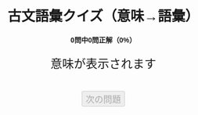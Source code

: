 <!DOCTYPE html>
<html lang="ja">
<head>
  <meta charset="UTF-8">
  <title>古文語彙クイズ（意味→語彙）</title>
  <meta name="viewport" content="width=device-width, initial-scale=1.0">
  <style>
    body {
      font-family: sans-serif;
      text-align: center;
      padding: 20px;
    }
    #question {
      font-size: 24px;
      margin: 20px 0;
    }
    .option {
      display: block;
      margin: 10px auto;
      padding: 10px;
      width: 90%;
      max-width: 300px;
      font-size: 18px;
    }
    #result, #score {
      margin-top: 20px;
      font-weight: bold;
    }
    button {
      font-size: 18px;
      margin-top: 20px;
    }
  </style>
</head>
<body>

  <h1>古文語彙クイズ（意味→語彙）</h1>
  <div id="score">0問中0問正解（0%）</div>
  <div id="question">意味が表示されます</div>
  <div id="options"></div>
  <div id="result"></div>
  <button id="nextBtn" onclick="nextQuestion()" disabled>次の問題</button>

  <script>
    const words = [
  { vocab: 'あいなし', meaning: '筋違いだ・つまらない' },
  { vocab: 'あかぬわかれ', meaning: '名残惜しい別れ' },
  { vocab: 'あからさまなり', meaning: 'ちょっとの間だ' },
  { vocab: 'あからめ', meaning: 'よそ見・浮気' },
  { vocab: 'あきらむ', meaning: '明らかにする' },
  { vocab: 'あきる', meaning: '驚いて途方に暮れる' },
  { vocab: 'あはれがる', meaning: '感心する' },
  { vocab: 'あはれなり', meaning: '心底しみじみと感じられる' },
  { vocab: 'あはれむ（あはれぶ）', meaning: '感心する' },
  { vocab: 'あふ', meaning: '結婚する' },
  { vocab: '～あへず', meaning: '最後まで～しきれない' },
  { vocab: 'あへて～打消', meaning: '少しも〜ない' },
  { vocab: 'あへなし', meaning: 'あっけない' },
  { vocab: '～あなむ', meaning: '～はよいだろう' },
  { vocab: 'あまた', meaning: 'たくさん' },
  { vocab: 'あやし', meaning: '不思議だ・身分が低い・粗末だ' },
  { vocab: 'あやしがる', meaning: '不思議に思う' },
  { vocab: 'あやしむ', meaning: '不思議に思う' },
  { vocab: 'あやなし', meaning: '道理に合わない' },
  { vocab: 'あやにくなり', meaning: 'ひどい・はなはだしい' },
  { vocab: 'あく（飽く）', meaning: '満足する' },
  { vocab: 'あくがる', meaning: 'さまよい出る・（魂が）宙にさまよう' },
  { vocab: 'あさまし', meaning: '驚きあきれるほどだ・情けない' },
  { vocab: 'あさましがる', meaning: '驚きあきれる' },
  { vocab: 'あたらし', meaning: 'もったいない' },
  { vocab: 'あぢきなし', meaning: 'どうにもならない・つまらない' },
  { vocab: 'あつし', meaning: '病状が重い' },
  { vocab: 'あてなり', meaning: '身分が高い・上品だ' },
  { vocab: 'あさましくなる', meaning: '死ぬ' },
  { vocab: 'あてやかなり', meaning: '上品だ・優美だ' },
  { vocab: 'あさむ', meaning: '驚きあきれる' },
  { vocab: 'あし', meaning: '悪い' },
  { vocab: 'あした', meaning: '朝・翌朝' },
  { vocab: 'あと', meaning: '足跡' },
  { vocab: 'あない', meaning: '内情' },
  { vocab: 'あないす', meaning: 'こちらの事情を伝える' },
  { vocab: 'あそばす', meaning: '演奏をなさる・〜（を）なさる' },
  { vocab: 'あなかしこ～禁止', meaning: '決して～（し）てはいけない' },
  { vocab: 'あそび', meaning: '管絃の遊び' },
  { vocab: 'あながちなり', meaning: '無理やりだ・むやみだ' },
  { vocab: 'あそぶ', meaning: '管絃を楽しむ' },
  { vocab: 'あだあだし', meaning: '不誠実だ・浮気だ' },
  { vocab: 'あだなり', meaning: 'はかない・不誠実だ' },
  { vocab: 'あたら', meaning: 'もったいない' },
  { vocab: 'あらぬ', meaning: 'ほかの・意外な' },
  { vocab: 'あらはなり', meaning: '丸見えだ・明らかだ' },
  { vocab: 'あらまし', meaning: '計画・予定' },
  { vocab: 'あらまほし', meaning: '理想的だ' },
  { vocab: 'あらまほし', meaning: 'ありたい・あってほしい' },
  { vocab: 'ありがたし', meaning: 'めったにない' },
  { vocab: 'ありき', meaning: '外出' },
  { vocab: 'ありく', meaning: '動き回る・（～して）まわる' },
  { vocab: 'ありし', meaning: 'かつての' },
  { vocab: 'あなかま', meaning: 'しっ、静かに' },
  { vocab: 'あはす', meaning: '結婚させる' },
  { vocab: 'あはれ', meaning: '情趣・感動' },
  { vocab: 'あはれ', meaning: 'ああ' },
  { vocab: 'あるじす', meaning: '客にごちそうする' },
  { vocab: 'あるじまうけす', meaning: '客にごちそうする' },
  { vocab: 'ありつる', meaning: 'さっきの' },
  { vocab: 'あれかひとか', meaning: '呆然自失している' },
  { vocab: 'あれにもあらず', meaning: '呆然自失している' },
  { vocab: 'いうなり（優なり）', meaning: '優美だ' },
  { vocab: 'いかが', meaning: 'どのように～か・どうして～か' },
  { vocab: 'いかがせむ', meaning: 'どうしようか・どうしようもない' },
  { vocab: 'いかがはせむ', meaning: 'どうしようか・どうしようもない' },
  { vocab: 'いかで', meaning: 'どうして・どうにかして' },
  { vocab: 'いかでか', meaning: 'どうして・どうにかして' },
  { vocab: 'いかでかは', meaning: 'どうして・どうにかして' },
  { vocab: 'いかに', meaning: 'どのように〜か・どんなに～だろう' },
  { vocab: 'いかにして', meaning: 'どのようにして・なんとかして' },
  { vocab: 'いかにぞや', meaning: 'あまり感心しない' },
  { vocab: 'いかにもなる', meaning: '死ぬ' },
  { vocab: 'いさ～知らず', meaning: 'さあ～わからない' },
  { vocab: 'いざたまへ', meaning: 'さあ、（一緒に）いらっしゃい' },
  { vocab: 'いそぎ', meaning: '準備・用意' },
  { vocab: 'いそぐ', meaning: '準備する' },
  { vocab: 'いたし', meaning: 'とても・すばらしい' },
  { vocab: 'いたづく', meaning: '病気になる・骨を折る・世話をする' },
  { vocab: 'いたづらなり', meaning: 'むだだ・手持ちぶさたで暇だ' },
  { vocab: 'いたづらになる', meaning: '死ぬ' },
  { vocab: 'いたはる', meaning: '気になる・骨を折る・世話をする' },
  { vocab: 'いつく', meaning: '大切に世話をする' },
  { vocab: 'いつしか', meaning: '早く・早くも' },
  { vocab: 'いつとなし', meaning: 'いつともわからない' },
  { vocab: 'いと', meaning: 'とても' },
  { vocab: 'いとけなし', meaning: '幼い' },
  { vocab: 'いろをうしなふ', meaning: '顔色を変える' },
  { vocab: 'うきたる', meaning: '根拠がない' },
  { vocab: 'うけたまはる', meaning: 'お受けする・お聞きする' },
  { vocab: 'うし（憂し）', meaning: 'つらい・いやだ' },
  { vocab: 'うしろめたし', meaning: '心配だ' },
  { vocab: 'うしろめたなし', meaning: '心配だ' },
  { vocab: 'うしろやすし', meaning: '安心だ' },
  { vocab: 'うす（失す）', meaning: '消える・亡くなる' },
  { vocab: 'うそぶく', meaning: '詩歌を口ずさむ' },
  { vocab: 'うたて', meaning: 'いやなことに' },
  { vocab: 'うたてあり', meaning: 'いやだ・不快だ' },
  { vocab: 'うたてし', meaning: 'いやだ・不快だ' },
  { vocab: 'うち（内裏）', meaning: '宮中・天皇' },
  { vocab: 'いとしもなし', meaning: 'たいしたことはない' },
  { vocab: 'いとど', meaning: 'いっそう' },
  { vocab: 'いとどし', meaning: 'いっそうはなはだしい' },
  { vocab: 'いとほし', meaning: 'かわいそうだ・かわいい' },
  { vocab: 'いとほしがる', meaning: 'かわいそうに思う' },
  { vocab: 'いとままうす（いとま申す）', meaning: '休暇の願いを申し出る' },
  { vocab: 'いなぶ', meaning: '断わる' },
  { vocab: 'いなむ', meaning: '断わる' },
  { vocab: 'いぬ（往ぬ・去ぬ）', meaning: '行く・（時が）過ぎ去る' },
  { vocab: 'いはけなし', meaning: '幼い' },
  { vocab: 'いひおこす', meaning: '言ってよこす' },
  { vocab: 'いぶかし', meaning: '知りたい・不審だ' },
  { vocab: 'いふかひなくなる', meaning: '死ぬ' },
  { vocab: 'いふかひなし', meaning: 'どうしようもない・取るに足りない' },
  { vocab: 'うち〜', meaning: 'ちょっと・すっかり' },
  { vocab: 'うちいだす', meaning: '口に出して言う' },
  { vocab: 'うちいづ', meaning: '口に出して言う' },
  { vocab: 'うちつけなり', meaning: '突然だ・軽率だ' },
  { vocab: 'うつくし', meaning: 'かわいらしい・立派だ' },
  { vocab: 'うつくしがる', meaning: 'いとしく思う・かわいがる' },
  { vocab: 'うつくしむ', meaning: 'いとしく思う・かわいがる' },
  { vocab: 'うつしごころ', meaning: 'しっかりした気持ち' },
  { vocab: 'うつつ（現）', meaning: '現実・正気' },
  { vocab: 'うつろふ', meaning: '色が変わる・（心が）移る' },
  { vocab: 'うとし', meaning: '疎遠だ' },
  { vocab: 'うひうひし', meaning: 'もの慣れていない・気恥ずかしい' },
  { vocab: 'うへ', meaning: '天皇・奥様・御座所' },
  { vocab: 'うるはし', meaning: '端正だ・親しい' },
  { vocab: 'いぶせし', meaning: '気が晴れない' },
  { vocab: 'いふばかりなし', meaning: '言葉では言い尽くせない' },
  { vocab: 'いふべきにもあらず', meaning: '（いまさら）言うまでもない' },
  { vocab: 'いまいまし', meaning: '不吉だ' },
  { vocab: 'います', meaning: 'いらっしゃる' },
  { vocab: 'いまはかぎり', meaning: '（人生の）最期・最後' },
  { vocab: 'いまめかし', meaning: '現代風だ・華やかだ' },
  { vocab: 'いみじ', meaning: 'とてもすばらしい・とても悲しい' },
  { vocab: 'いやし', meaning: '身分が低い' },
  { vocab: 'いらふ', meaning: '答える' },
  { vocab: 'いらへ', meaning: '返事' },
  { vocab: 'いろ', meaning: '情趣・恋愛' },
  { vocab: 'いろごのみ', meaning: '恋愛や物の情趣を好む者' },
  { vocab: 'いろにいづ', meaning: '心の中の思いが顔や態度に表れる' },
  { vocab: 'うれふ', meaning: '訴える' },
  { vocab: 'うれへ（憂へ・愁へ）', meaning: '訴え・嘆願' },
  { vocab: 'え〜', meaning: '〜できない（打消）' },
  { vocab: 'えさらず', meaning: 'やむをえない' },
  { vocab: 'えならず', meaning: '何とも言えないほどすばらしい' },
  { vocab: 'えもいはず', meaning: '何とも言いようがない' },
  { vocab: 'えんなり', meaning: '優美だ・上品だ' },
  { vocab: 'おいらかなり', meaning: 'おっとりしている・あっさりしている' },
  { vocab: 'おきつ（掟つ）', meaning: 'あらかじめ決める・指図する' },
  { vocab: 'おくる', meaning: '先立たれる' },
  { vocab: 'おこす', meaning: 'よこす' },
  { vocab: 'おこたり', meaning: '落ち度・お詫び' },
  { vocab: 'おこたる', meaning: '病気がよくなる' },
  { vocab: 'おこなひ', meaning: '仏道の修行・勤行' },
  { vocab: 'おこなふ', meaning: '仏道の修行をする・勤行する' },
  { vocab: 'おとづる', meaning: '音を立てる・訪問する' },
  { vocab: 'おとな', meaning: '年長の者・主だった人' },
  { vocab: 'おとなし', meaning: '大人らしい・年配だ' },
  { vocab: 'おとなふ', meaning: '音を立てる・手紙を出す・訪れる' },
  { vocab: 'おとにきく', meaning: 'うわさに聞く・評判が高い' },
  { vocab: 'おどろおどろし', meaning: 'おおげさだ・気味が悪い' },
  { vocab: 'おどろかす', meaning: '目を覚まさせる・気づかせる' },
  { vocab: 'おどろく', meaning: '気づく・目を覚ます' },
  { vocab: 'おのがじし', meaning: 'それぞれ' },
  { vocab: 'おのづから', meaning: '自然に・偶然に・万一' },
  { vocab: 'おはします', meaning: 'いらっしゃる・～ていらっしゃる' },
  { vocab: 'かかり', meaning: 'このようだ' },
  { vocab: 'かきくらす', meaning: '悲しみが心を暗くする' },
  { vocab: 'かきくる', meaning: '悲しみで心が暗くなる' },
  { vocab: 'かぎり', meaning: '（人生の）最期・すべて・だけ' },
  { vocab: 'かぎりあるみち', meaning: '死出の旅路' },
  { vocab: 'かく', meaning: 'このように' },
  { vocab: 'かくて', meaning: 'このようにして' },
  { vocab: 'かくる', meaning: '亡くなる' },
  { vocab: 'かげ', meaning: '光・姿' },
  { vocab: 'かけて（も）～打消', meaning: '少しも～ない' },
  { vocab: 'かこつ', meaning: '不平を言う' },
  { vocab: 'かごと', meaning: '不平・口実' },
  { vocab: 'かざりおろす', meaning: '髪を剃って出家する' },
  { vocab: 'かしかまし', meaning: 'やかましい・うるさい' },
  { vocab: 'おはす', meaning: 'いらっしゃる・～ていらっしゃる' },
  { vocab: 'おぼえず', meaning: '思いもよらず' },
  { vocab: 'おほかた～打消', meaning: 'まったく〜ない' },
  { vocab: 'おほけなし', meaning: '身の程知らずだ' },
  { vocab: 'おぼしめす', meaning: 'お思いになる' },
  { vocab: 'おほす', meaning: 'おっしゃる' },
  { vocab: 'おぼす', meaning: 'お思いになる' },
  { vocab: 'おほせごと（仰せ言）', meaning: '（天皇や身分の高い人の）お言葉' },
  { vocab: 'おぼつかなし', meaning: 'ぼんやりしている・気がかりだ' },
  { vocab: 'おほとなぶらまゐる', meaning: '明かりをおつけする' },
  { vocab: 'おほとのごもる', meaning: 'おやすみになる' },
  { vocab: 'おぼめく', meaning: 'まごつく・知らないふりをする' },
  { vocab: 'おほやけ', meaning: '朝廷・天皇' },
  { vocab: 'かしこし', meaning: 'おそれ多い・すばらしい' },
  { vocab: 'かしこまり', meaning: 'お礼・お詫び・謹慎' },
  { vocab: 'かしこまる', meaning: 'つつしんで正座する・お礼を言う' },
  { vocab: 'かしづく', meaning: '大切に養育する・大切に世話をする' },
  { vocab: 'かしらおろす', meaning: '髪を剃って出家する' },
  { vocab: 'かずならず', meaning: '取るに足りない' },
  { vocab: 'かたくななり', meaning: '情趣を解さない・見苦しい' },
  { vocab: 'かたじけなし', meaning: 'おそれ多い・ありがたい' },
  { vocab: 'かたち', meaning: '容貌' },
  { vocab: 'かたちをかふ', meaning: '出家する' },
  { vocab: 'かたちをやつす', meaning: '出家する' },
  { vocab: 'かたはらいたし', meaning: '見苦しい・気の毒だ・恥ずかしい' },
  { vocab: 'かたみ（形見）', meaning: '思い出の品' },
  { vocab: 'かたみに', meaning: 'たがいに' },
  { vocab: 'おほやけごと', meaning: '公務・朝廷の儀式' },
  { vocab: 'おぼゆ', meaning: '思われる・似る・思い出される' },
  { vocab: 'おぼろけならず', meaning: '並々ではない' },
  { vocab: 'おぼろけなり', meaning: '並一通りだ・並々ではない' },
  { vocab: 'おもしろし', meaning: '（景色などが）すばらしい・興趣がある' },
  { vocab: 'おもはずなり', meaning: '思いがけない' },
  { vocab: 'おもひおきつ', meaning: 'あらかじめ心に決める' },
  { vocab: 'おもひやる', meaning: '想像する' },
  { vocab: 'おもほしめす', meaning: 'お思いになる' },
  { vocab: 'おもほす', meaning: 'お思いになる' },
  { vocab: 'およすぐ', meaning: '成長する・大人びる' },
  { vocab: 'おろかならず', meaning: '並一通りでない' },
  { vocab: 'おろかなり', meaning: 'おろそかだ' },
  { vocab: 'かたらふ', meaning: '交際する' },
  { vocab: 'かちびと（徒人）', meaning: '歩いて行く人' },
  { vocab: 'かちより（徒歩より）', meaning: '歩いて' },
  { vocab: 'かつ', meaning: '一方では・すぐに' },
  { vocab: 'かつがつ', meaning: 'どうにかこうにか' },
  { vocab: 'かづく（被く）', meaning: '（ほうびを）いただく・（ほうびを）与える' },
  { vocab: 'かづく（潜く）', meaning: '水に潜る' },
  { vocab: 'かづけもの', meaning: 'ほうびの品物' },
  { vocab: 'かなし', meaning: 'いとしい・かわいい' },
  { vocab: 'かなしうす', meaning: 'かわいがる' },
  { vocab: 'かなしぶ', meaning: 'かわいがる' },
  { vocab: 'かなしむ', meaning: 'かわいがる' },
  { vocab: 'かねて', meaning: '前もって・～前から' },
  { vocab: 'かばかり', meaning: 'この程度・これだけ' },
  { vocab: 'かはゆし', meaning: '気の毒だ・恥ずかしい' },
  { vocab: 'かへさ', meaning: '帰り' },
  { vocab: 'かへすがへす', meaning: '何度も・本当に' },
  { vocab: 'かまふ', meaning: '準備する・計画する' },
  { vocab: 'かまへて', meaning: '注意して・ぜひとも・決して' },
  { vocab: '〜がり', meaning: '～のもとへ' },
  { vocab: 'かりそめなり', meaning: '一時的だ・ちょっとだ' },
  { vocab: 'かる（離る）', meaning: '訪れが途絶える' },
  { vocab: 'きこえ', meaning: 'うわさ・評判' },
  { vocab: 'きこえさす', meaning: '申し上げる・（お）～申し上げる' },
  { vocab: 'きこしめす', meaning: 'お聞きになる・召し上がる' },
  { vocab: 'きこゆ', meaning: '聞こえる・世間に知られる・理解できる' },
  { vocab: 'きこゆ（別義）', meaning: '申し上げる・（お）～申し上げる' },
  { vocab: 'けぢかし', meaning: '身近だ・親しみやすい' },
  { vocab: 'けぢめ', meaning: '区別・違い' },
  { vocab: 'けどほし', meaning: '疎遠だ・近寄りがたい' },
  { vocab: 'げに', meaning: 'なるほど' },
  { vocab: 'けはひ', meaning: '様子・気配' },
  { vocab: 'こうず（困ず）', meaning: '疲れる' },
  { vocab: 'ごかう（御幸）', meaning: '上皇・法皇・女のお出かけ' },
  { vocab: 'ここち（心地）', meaning: '気持ち・病気' },
  { vocab: 'ここら', meaning: 'たくさん' },
  { vocab: 'こころ', meaning: '情趣を解する心' },
  { vocab: 'こころあり', meaning: '思慮分別がある・情趣を解する' },
  { vocab: 'こころう', meaning: '理解する・気を付ける' },
  { vocab: 'こころうし（心憂し）', meaning: 'つらい' },
  { vocab: 'きこゆる', meaning: '有名な' },
  { vocab: 'きは（際）', meaning: '身分・程度' },
  { vocab: 'ぎやうがう（行幸）', meaning: '天皇のお出かけ' },
  { vocab: 'ぎやうけい（行啓）', meaning: '皇后・皇太子などのお出かけ' },
  { vocab: 'きゅ', meaning: '死ぬ' },
  { vocab: 'きょうあり（興あり）', meaning: 'おもしろい' },
  { vocab: 'きようず（興ず）', meaning: 'おもしろがる' },
  { vocab: 'きよげなり', meaning: 'きれいだ' },
  { vocab: 'きよらなり', meaning: '美しい' },
  { vocab: 'ぐす（具す）', meaning: '（引き）連れる・つき従う・添える' },
  { vocab: 'くちづから', meaning: '自分の口で' },
  { vocab: 'くちをし（口惜し）', meaning: '残念だ' },
  { vocab: 'くまなし（隈無し）', meaning: '暗い所がない・行き届かないところがない' },
  { vocab: 'こころおとりす', meaning: '期待はずれに思う' },
  { vocab: 'こころぐるし', meaning: 'つらい・気の毒だ' },
  { vocab: 'こころざし', meaning: '愛情・贈り物' },
  { vocab: 'こころづきなし', meaning: '気に入らない' },
  { vocab: 'こころづくし', meaning: 'もの思いに心を使い果たすこと' },
  { vocab: 'こころとして', meaning: '自分の心から' },
  { vocab: 'こころならず', meaning: '自分の心からではなく' },
  { vocab: 'こころにいる', meaning: '気に入る・熱心である' },
  { vocab: 'こころにかなふ', meaning: '思いどおりになる・気に入る' },
  { vocab: 'こころにくし', meaning: '奥ゆかしい' },
  { vocab: 'こころのやみ', meaning: '心の迷い' },
  { vocab: 'こころばせ', meaning: '心遣い・性格・趣' },
  { vocab: 'こころもとながる', meaning: 'じれったがる' },
  { vocab: 'くものうへ', meaning: '殿上・宮中' },
  { vocab: 'くものうへびと', meaning: '殿上人（身分の高い人）' },
  { vocab: 'くもゐ（雲居）', meaning: '宮中・天上・遠く離れた所' },
  { vocab: 'くやし', meaning: '悔やまれる' },
  { vocab: 'けいす（啓す）', meaning: '（皇后・皇太子に）申し上げる' },
  { vocab: 'けうとし', meaning: '不気味だ・うとましい' },
  { vocab: 'けし', meaning: '（「けしかる」の形で）異様な' },
  { vocab: 'けしうはあらず', meaning: '悪くはない' },
  { vocab: 'けしからず', meaning: '異様だ' },
  { vocab: 'けしき（気色）', meaning: '様子・機嫌・思い' },
  { vocab: 'けしきだつ', meaning: 'きざしが見える' },
  { vocab: 'けしきばかり', meaning: 'ほんの形だけ' },
  { vocab: 'けしきばむ', meaning: 'きざしが見える' },
  { vocab: 'こころもとなし', meaning: '待ち遠しい・不安だ・はっきりしない' },
  { vocab: 'こころやすし', meaning: '安心だ・気楽だ' },
  { vocab: 'こころやる', meaning: '心を慰める・得意がる' },
  { vocab: 'こころゆく', meaning: '満足する' },
  { vocab: 'こそあらめ', meaning: '～はよいだろうが・～のがよいだろう' },
  { vocab: 'こちごちし', meaning: '無骨だ・無礼だ' },
  { vocab: 'こちたし', meaning: '仰々しい' },
  { vocab: 'こちなし', meaning: '無骨だ・無礼だ' },
  { vocab: 'ことごとし', meaning: 'おおげさだ' },
  { vocab: 'ことなり', meaning: '別である・違っている' },
  { vocab: 'ことに', meaning: 'とりわけ' },
  { vocab: 'ことやうなり', meaning: '変わっている' },
  { vocab: 'ことわり（理）', meaning: '道理' },
  { vocab: 'ことわりなり', meaning: '当然だ' },
  { vocab: 'ことわる', meaning: '道理を明らかにする' },
  { vocab: 'このかみ', meaning: '兄・姉・年上' },
  { vocab: 'こまやかなり', meaning: '心を込めている・色が濃い' },
  { vocab: 'こよなし', meaning: '格段である・格段に劣っている' },
  { vocab: 'ごらんず', meaning: 'ご覧になる' },
  { vocab: 'さ', meaning: 'そのまま・全部' },
  { vocab: 'さうざうし', meaning: '物足りない' },
  { vocab: 'さうなし（左右無し）', meaning: 'ためらわない・無造作だ' },
  { vocab: 'さうなし（双無し）', meaning: '並ぶものがない' },
  { vocab: 'さうらふ', meaning: 'お仕えする・〜（ござい）ます' },
  { vocab: 'ざえ（才）', meaning: '学問・学識' },
  { vocab: 'さが', meaning: '性質・習慣・宿命' },
  { vocab: 'さかし', meaning: 'かしこい・こざかしい' },
  { vocab: 'さり（然り）', meaning: 'そのようだ' },
  { vocab: 'さりとて', meaning: 'そうかといって' },
  { vocab: 'さりとも', meaning: 'いくらなんでも' },
  { vocab: 'さりぬべき', meaning: 'そうするのがよい' },
  { vocab: 'さる（避る）', meaning: '避ける・断る' },
  { vocab: 'さる（去る）', meaning: '（時が）来る・離縁する' },
  { vocab: 'さること', meaning: 'そのようなこと・もっともなこと' },
  { vocab: 'さるべき', meaning: '（そうするのが）適当な・そうなるはずの' },
  { vocab: 'さるべきにや（ありけむ）', meaning: 'そうなる運命だったのだろうか' },
  { vocab: 'さればこそ', meaning: '思ったとおりだ' },
  { vocab: 'さればよ', meaning: '思ったとおりだ' },
  { vocab: 'しか', meaning: 'そのように' },
  { vocab: 'しかしながら', meaning: 'そうしたら' },
  { vocab: 'さかしら', meaning: 'おせっかい' },
  { vocab: 'さがなし', meaning: '性質がよくない・いたずらだ' },
  { vocab: 'さす（鎖す）', meaning: '閉める・途中で～するのをやめる' },
  { vocab: 'さすがなり', meaning: 'そうはいってもやはり・そうもいかない' },
  { vocab: 'さすがに', meaning: 'そうはいってもやはり' },
  { vocab: 'させる', meaning: 'たいした' },
  { vocab: 'さた', meaning: '評議・指図・処置' },
  { vocab: 'さだめて', meaning: 'きっと・必ず' },
  { vocab: 'さて', meaning: 'そのまま・そのほかの' },
  { vocab: 'さてありぬべし', meaning: 'そのままで通用するだろう' },
  { vocab: 'さてしもあるべきことならねば', meaning: 'いつまでもそのままではいられないので' },
  { vocab: 'さと', meaning: '実家' },
  { vocab: 'さながら', meaning: 'そのまま・全部' },
  { vocab: 'さばかり', meaning: 'その程度・非常に' },
  { vocab: 'さはり', meaning: '差し支え' },
  { vocab: 'さはる', meaning: '妨げられる' },
  { vocab: 'さはれ', meaning: 'どうにでもなれ' },
  { vocab: 'さぶらふ（候ふ）', meaning: 'お仕えする・〜（ござい）ます' },
  { vocab: 'さまをかふ', meaning: '髪を剃って僧の姿になる' },
  { vocab: 'さまをやつす', meaning: '出家する' },
  { vocab: 'さも', meaning: 'そのようにも' },
  { vocab: 'さやかなり', meaning: 'はっきりしている' },
  { vocab: 'さらで', meaning: 'そうではなくて' },
  { vocab: 'さらなり', meaning: '（いまさら）言うまでもない' },
  { vocab: 'さらに〜打消', meaning: 'まったく〜ない' },
  { vocab: 'さらにもあらず（いはず）', meaning: '（いまさら）言うまでもない' },
  { vocab: 'さらぬ', meaning: 'そうでない' },
  { vocab: 'さらば', meaning: 'そうしたら' },
  { vocab: 'しかり', meaning: 'そのようだ' },
  { vocab: 'しかるべき・しかるべし', meaning: 'ふさわしい・立派だ' },
  { vocab: 'しさいにおよばず', meaning: 'あれこれ言う必要がない' },
  { vocab: 'したたむ', meaning: '処理する・用意する・取り締まる' },
  { vocab: 'したふ（慕ふ）', meaning: 'あとを追う・恋しく思う' },
  { vocab: 'しづごころ', meaning: '落ち着いた心' },
  { vocab: 'しるし', meaning: '明白だ・〜もそのとおりに' },
  { vocab: 'しろしめす', meaning: 'ご存じである・お治めになる' },
  { vocab: 'すかす', meaning: 'だます・機嫌をとる' },
  { vocab: 'すきごと', meaning: '恋の道のこと' },
  { vocab: 'すきずきし', meaning: '好色めいている・風流だ' },
  { vocab: 'しどけなし', meaning: '無造作だ・乱れている' },
  { vocab: 'しな（品）', meaning: '身分・家柄' },
  { vocab: 'すきびと', meaning: '好色な人・風流人' },
  { vocab: 'すきもの', meaning: '好色な人・風流人' },
  { vocab: 'しのぶ（忍ぶ）', meaning: 'がまんする・人目を避ける' },
  { vocab: 'しのぶ（偲ぶ）', meaning: '思い慕う・懐かしむ' },
  { vocab: 'すく（好く）', meaning: '恋の道を好む・風流を好む' },
  { vocab: 'すくせ（宿世）', meaning: '前世からの因縁' },
  { vocab: 'しほたる', meaning: '涙で袖が濡れる' },
  { vocab: 'しめやかなり', meaning: 'もの静かだ' },
  { vocab: 'しる', meaning: '（土地を）領有する' },
  { vocab: 'しるし（験・徴）', meaning: 'ご利益・効果・前兆' },
  { vocab: 'すごし', meaning: '（ぞっとするほど）寂しい・すばらしい' },
  { vocab: 'すさぶ', meaning: '気の向くままに〜する' },
  { vocab: 'すさまじ', meaning: '興ざめだ・殺風景だ' },
  { vocab: 'すずろなり', meaning: 'あてもない・思いがけない' },
  { vocab: 'ずちなし（術無し）', meaning: 'どうしようもない' },
  { vocab: 'すなはち', meaning: 'すぐに' },
  { vocab: 'すべて～打消', meaning: 'まったく～ない' },
  { vocab: 'すべなし（術無し）', meaning: 'どうしようもない' },
  { vocab: '～すます', meaning: '一心に〜する' },
  { vocab: 'すまふ（争ふ・辞ふ）', meaning: '抵抗する' },
  { vocab: 'すむ', meaning: '（男が女のもとに）通う' },
  { vocab: 'すゑ', meaning: '（和歌の）下の句・子孫・晩年' },
  { vocab: 'せ', meaning: '兄・弟' },
  { vocab: 'せうそこ（消息）', meaning: '手紙・訪問' },
  { vocab: 'せうと', meaning: '兄・弟' },
  { vocab: 'せちなり', meaning: '切実だ・ひたすら' },
  { vocab: 'せむかたなし', meaning: 'どうしようもない' },
  { vocab: 'せめて', meaning: '無理やり・非常に' },
  { vocab: 'そうす（奏す）', meaning: '（天皇・上皇に）申し上げる' },
  { vocab: 'ぞかし', meaning: '～だよ、～なのだ（強調表現）' },
  { vocab: 'そこはかとなし', meaning: 'とりとめがない' },
  { vocab: 'そこばく', meaning: 'たくさん' },
  { vocab: 'そこら', meaning: 'たくさん' },
  { vocab: 'そそのかす', meaning: '催促する' },
  { vocab: 'そぞろなり', meaning: 'あてもない・思いがけない' },
  { vocab: 'そのかみ', meaning: 'その時・その昔' },
  { vocab: 'そのこととなし', meaning: 'これということもない' },
  { vocab: 'そばむ', meaning: '横を向く' },
  { vocab: '～そむ', meaning: '～しはじめる' },
  { vocab: 'そらごと（空言・虚言）', meaning: '嘘・偽り' },
  { vocab: 'そらなり', meaning: '落ち着かない・根拠がない' },
  { vocab: 'たぶ', meaning: 'お与えになる・お～になる' },
  { vocab: 'たまさかなり', meaning: '偶然だ・万一' },
  { vocab: 'たまはす', meaning: 'お与えになる' },
  { vocab: 'たまはる', meaning: 'いただく' },
  { vocab: 'たまふ（四段）', meaning: 'お与えになる・お～になる' },
  { vocab: 'たまふ（下二段）', meaning: '～ております' },
  { vocab: 'ためし（例）', meaning: '例・語り草' },
  { vocab: 'ためらふ', meaning: '静養する・気を静める' },
  { vocab: 'たより', meaning: '頼れるもの・縁故・便宜・機会' },
  { vocab: 'ちぎり（契り）', meaning: '約束・宿縁・逢瀬' },
  { vocab: 'ちぎる（契る）', meaning: '（夫婦の）約束をする' },
  { vocab: 'ついたち', meaning: '月の初め' },
  { vocab: 'ついで', meaning: '（物事の）順序・機会' },
  { vocab: 'ついゐる', meaning: 'ひざまずく' },
  { vocab: 'つかうまつる', meaning: 'お仕え申し上げる・（お）～申し上げる' },
  { vocab: 'つかはす', meaning: 'おやりになる・お与えになる・贈る' },
  { vocab: 'つかまつる', meaning: 'お仕え申し上げる・（お）～申し上げる' },
  { vocab: 'つきごろ（月ごろ）', meaning: '何か月もの間' },
  { vocab: 'つきづきし', meaning: '似つかわしい' },
  { vocab: 'つきなし', meaning: '似合わない' },
  { vocab: 'つくづくと', meaning: 'しんみりと' },
  { vocab: 'つごもり', meaning: '月末' },
  { vocab: 'つたなし', meaning: '下手だ・劣っている・下品だ・不運だ' },
  { vocab: 'つつまし', meaning: '気がひける' },
  { vocab: 'つつむ', meaning: '気がひける・隠す' },
  { vocab: 'つと', meaning: '旅のみやげ・贈り物' },
  { vocab: 'たうじ（当時）', meaning: '今・その時' },
  { vocab: 'たうぶ', meaning: 'お与えになる・お～になる' },
  { vocab: 'たえて～打消', meaning: 'まったく～ない' },
  { vocab: 'ただならず', meaning: '様子が普通ではない・心が平静ではない' },
  { vocab: 'ただびと', meaning: '臣下・普通の貴族' },
  { vocab: 'たづき', meaning: '手だて・手段' },
  { vocab: 'たてまつる', meaning: '差し上げる・（お）～申し上げる・お召しになる' },
  { vocab: 'たどる', meaning: '行き迷う・思い迷う' },
  { vocab: 'たのし', meaning: '裕福だ' },
  { vocab: 'たのむ', meaning: 'あてにする・あてにさせる' },
  { vocab: 'たのもし', meaning: 'あてにできる・裕福だ' },
  { vocab: 'たばかる', meaning: '工夫する・だます' },
  { vocab: 'たふ', meaning: '堪える・十分に能力がある' },
  { vocab: 'つとむ', meaning: '仏道の修行に励む' },
  { vocab: 'つとめて', meaning: '早朝・翌朝' },
  { vocab: 'つま', meaning: '先・きっかけ' },
  { vocab: 'つやつや～打消', meaning: 'まったく～ない' },
  { vocab: 'つゆ', meaning: 'ほんの少しであること' },
  { vocab: 'つゆ～打消', meaning: '少しも～ない' },
  { vocab: 'つゆけし', meaning: '涙がちである' },
  { vocab: 'つらし', meaning: '薄情だ・むごい' },
  { vocab: 'つれづれ', meaning: 'もの寂しい気持ち' },
  { vocab: 'つれづれと', meaning: 'しんみりと寂しく' },
  { vocab: 'つれづれなり', meaning: '（することもなく）退屈だ' },
  { vocab: 'つれなし', meaning: '平然としている・冷淡だ' },
  { vocab: 'つれなしづくる', meaning: 'そ知らぬふりをする' },
  { vocab: 'て', meaning: '筆跡・演奏法' },
  { vocab: 'てづから', meaning: '自分の手で' },
  { vocab: 'てむ', meaning: 'きっと～だろう・～てしまおう' },
  { vocab: 'てむや', meaning: '～てくれないか・～だろうか、いや～ない' },
  { vocab: 'てをおふ（手を負ふ）', meaning: '傷を負う' },
  { vocab: 'とが', meaning: '欠点' },
  { vocab: 'とかく', meaning: 'あれこれと' },
  { vocab: 'とがむ', meaning: '気にとめる・不審に思う' },
  { vocab: 'とかや', meaning: '～とかいう・～とかいうことだ' },
  { vocab: 'ときにあふ', meaning: '時流に乗って栄える' },
  { vocab: 'ときのま（時の間）', meaning: 'ほんのちょっとの間' },
  { vocab: 'ときめかす', meaning: '寵愛する' },
  { vocab: 'ときめく', meaning: '寵愛を受ける' },
  { vocab: 'なでふ', meaning: 'なんという' },
  { vocab: 'など', meaning: 'どうして・なぜ' },
  { vocab: 'などか', meaning: 'どうして～か、いや～ない' },
  { vocab: 'などて', meaning: 'どうして' },
  { vocab: 'などてか', meaning: 'どうして～か、いや～ない' },
  { vocab: 'なに・なにか', meaning: 'なんという' },
  { vocab: 'なにかは', meaning: 'どうして～か、いや～ない' },
  { vocab: 'なのめならず', meaning: '並々ではない' },
  { vocab: 'なのめなり', meaning: '並一通りだ・いい加減だ' },
  { vocab: 'なば', meaning: '～てしまったら' },
  { vocab: 'なべて', meaning: '総じて・普通' },
  { vocab: 'なべてならず', meaning: '並々ではない' },
  { vocab: 'なほざりなり', meaning: 'いい加減だ' },
  { vocab: 'とく', meaning: '早く・すでに' },
  { vocab: 'とく（得・徳）', meaning: 'お金・財産・金持ち' },
  { vocab: 'ところせし', meaning: 'いっぱいだ・窮屈だ・おおげさだ' },
  { vocab: 'とし', meaning: '（速度が）速い・（時期が）早い' },
  { vocab: 'としごろ', meaning: '長年' },
  { vocab: 'とてもかくても', meaning: 'どのようにしても' },
  { vocab: 'とばかり', meaning: '少しの間' },
  { vocab: 'とふ', meaning: '訪ねる・見舞う' },
  { vocab: 'とぶらふ', meaning: '訪れる・見舞う・弔問する' },
  { vocab: 'とまれかくまれ', meaning: 'ともかくも' },
  { vocab: 'とみなり', meaning: '急だ・すぐに' },
  { vocab: 'ともかくもなる', meaning: 'ともかくも～になる' },
  { vocab: 'ともし', meaning: '少ない' },
  { vocab: 'なまし', meaning: 'きっと～だろうに・～てしまおうかしら' },
  { vocab: 'なまめかし', meaning: '優美だ' },
  { vocab: 'なまめく', meaning: '優美に見える' },
  { vocab: 'なめげなり', meaning: '無礼だ・無作法だ' },
  { vocab: 'なめし', meaning: '無礼だ・無作法だ' },
  { vocab: 'なめり', meaning: '～であるようだ' },
  { vocab: 'なやまし', meaning: '病気である・心を痛めている' },
  { vocab: 'なやむ', meaning: '病気で苦しむ' },
  { vocab: 'ならでは', meaning: '～以外には' },
  { vocab: 'ならひ', meaning: '習慣・定め' },
  { vocab: 'ならふ（慣らふ・馴らふ）', meaning: '慣れる・親しむ' },
  { vocab: 'なる（慣る・馴る）', meaning: '慣れる・打ち解ける' },
  { vocab: '～なる', meaning: '自然と〜なる' },
  { vocab: 'なんぞ', meaning: 'どうして' },
  { vocab: 'な～そ', meaning: '～（する）な' },
  { vocab: 'なかごろ', meaning: 'それほど遠くはない昔' },
  { vocab: 'なかなか', meaning: 'かえって' },
  { vocab: 'なかなかなり', meaning: 'かえって～しない方がましだ' },
  { vocab: 'ながむ（眺む）', meaning: 'もの思いに沈む' },
  { vocab: 'ながむ（詠む）', meaning: '詩歌を詠む' },
  { vocab: 'なさけ', meaning: '男女間の情愛・情趣を解する心' },
  { vocab: 'なさけなし（情けなし）', meaning: '情趣がない' },
  { vocab: 'なじかは', meaning: 'どうして' },
  { vocab: '～なす', meaning: 'ことさらに～する' },
  { vocab: 'なぞ', meaning: 'どうして' },
  { vocab: 'なつかし', meaning: '好ましい' },
  { vocab: 'なでふ', meaning: 'どうして' },
  { vocab: 'なんでふ', meaning: 'どうして' },
  { vocab: 'なんでふ', meaning: 'なんという' },
  { vocab: 'にげなし', meaning: '似つかわしくない' },
  { vocab: 'になし', meaning: 'またとない' },
  { vocab: 'にほひ', meaning: 'つややかな美しさ' },
  { vocab: 'にほふ', meaning: '美しく照り映える' },
  { vocab: 'にや・にやあらむ', meaning: '〜だろうか' },
  { vocab: 'ぬべし', meaning: 'きっと～にちがいない' },
  { vocab: 'ねたし', meaning: 'しゃくにさわる' },
  { vocab: 'ねぶ', meaning: '年を取る・大人びる' },
  { vocab: 'ねんごろなり', meaning: '熱心だ・親しい' },
  { vocab: 'ねんず（念ず）', meaning: '祈る・がまんする' },
  { vocab: '～のがり', meaning: '〜のもとへ' },
  { vocab: 'のたまはす', meaning: 'おっしゃる' },
  { vocab: 'のたまふ', meaning: 'おっしゃる' },
  { vocab: 'のちのわざ（後の業）', meaning: '葬送・法要' },
  { vocab: 'ののしる', meaning: '大騒ぎする・評判になる' },
  { vocab: 'はかなくなる', meaning: '亡くなる' },
  { vocab: 'はかなし', meaning: '頼りない・ちょっとした' },
  { vocab: 'はかばかし', meaning: 'しっかりしている・はっきりしている' },
  { vocab: 'はかる', meaning: 'だます' },
  { vocab: 'はしたなし', meaning: '不釣り合いだ・はげしい・きまりが悪い' },
  { vocab: 'はた', meaning: '一方ではまた' },
  { vocab: 'ふるさと', meaning: '古都・なじみのある土地・実家' },
  { vocab: 'べかめり', meaning: '〜しそうなようだ' },
  { vocab: 'べからず', meaning: '〜てはならない・〜ことができない' },
  { vocab: 'ほい（本意）', meaning: 'かねてからの願い' },
  { vocab: 'ほいなし（本意なし）', meaning: '残念だ・不本意だ' },
  { vocab: 'ほど', meaning: '時・あたり・身分・様子' },
  { vocab: 'ほどに', meaning: '〜（している）うちに・〜ので' },
  { vocab: 'ほどほど', meaning: 'それぞれの身分' },
  { vocab: 'まうく', meaning: '準備する' },
  { vocab: 'まうけ', meaning: '準備・ごちそう' },
  { vocab: 'まうす', meaning: '申し上げる・（お）〜申し上げる' },
  { vocab: 'はたらく', meaning: '動く' },
  { vocab: 'はつ', meaning: '最後まで〜する' },
  { vocab: 'はづかし', meaning: '（こちらが気後れするほど）立派だ' },
  { vocab: 'はべり（侍り）', meaning: 'お仕えする・〜（ござい）ます' },
  { vocab: 'はやく', meaning: '以前・すでに・なんとまあ' },
  { vocab: 'はらから', meaning: '兄弟姉妹' },
  { vocab: 'ひがおぼえ', meaning: '記憶違い' },
  { vocab: 'ひがごころ', meaning: '思い違い' },
  { vocab: 'ひがこと（僻事）', meaning: '間違い' },
  { vocab: 'ひかふ', meaning: '袖を引っ張る・引きとめる' },
  { vocab: 'ひがみみ', meaning: '聞き違い' },
  { vocab: 'ひがめ', meaning: '見間違い' },
  { vocab: 'ひごろ（日ごろ）', meaning: '何日もの間' },
  { vocab: 'まうづ', meaning: '参上する・参詣する' },
  { vocab: 'まうでく', meaning: '参上する・参ります' },
  { vocab: 'まかづ', meaning: '退出する・出かけます' },
  { vocab: 'まがまがし', meaning: '不吉だ・憎らしい' },
  { vocab: 'まかる', meaning: '退出する・参ります・〜申す' },
  { vocab: 'まさなし', meaning: 'よくない・見苦しい' },
  { vocab: 'まだき', meaning: '早く・もう' },
  { vocab: 'まだし', meaning: 'まだ時期が早い・不十分だ' },
  { vocab: 'またのあした', meaning: '翌朝' },
  { vocab: 'またのとし', meaning: '翌年' },
  { vocab: 'またのひ', meaning: '翌日' },
  { vocab: 'まつりごつ', meaning: '政治を行う' },
  { vocab: 'まつりごと（政）', meaning: '政治' },
  { vocab: 'まどはす', meaning: '見失う・心を乱れさせる' },
  { vocab: 'ひとかたならず', meaning: '並一通りでない' },
  { vocab: 'ひとのうへ', meaning: '他人の身の上' },
  { vocab: 'ひとやりならず', meaning: '他のせいではなく、自分の心からする' },
  { vocab: 'ひとりごつ', meaning: 'ひとりごとを言う' },
  { vocab: 'ひとわろし', meaning: '体裁が悪い' },
  { vocab: 'ひな', meaning: '田舎' },
  { vocab: 'ひねもす', meaning: '一日中' },
  { vocab: 'ひひとひ（日一日）', meaning: '一日中' },
  { vocab: 'ひま（隙）', meaning: 'すき間・絶え間・すき' },
  { vocab: 'ひまなし', meaning: 'すき間がない・絶え間がない' },
  { vocab: 'びんなし（便無し）', meaning: '都合が悪い・困ったことだ' },
  { vocab: 'ふびんなり（不便なり）', meaning: '都合が悪い・困ったことだ' },
  { vocab: 'ふみ', meaning: '手紙・漢詩・漢籍' },
  { vocab: 'まどふ', meaning: '心が乱れる・途方に暮れる' },
  { vocab: 'まねぶ', meaning: 'まねる・（事実のまま）伝える' },
  { vocab: 'まばゆし', meaning: '見ていられない・恥ずかしい' },
  { vocab: 'まめごと', meaning: '実生活向きのこと' },
  { vocab: 'まめなり', meaning: 'まじめだ・実生活向きだ' },
  { vocab: 'まめびと', meaning: 'まじめな人' },
  { vocab: 'まめまめし', meaning: 'まじめだ・実生活向きだ' },
  { vocab: 'まめやかなり', meaning: 'まじめだ・実生活向きだ・本格的だ' },
  { vocab: 'まもる', meaning: '見つめる' },
  { vocab: 'まらうと', meaning: '客' },
  { vocab: 'まらうとざね', meaning: '客の主たる人' },
  { vocab: 'まゐらす', meaning: '差し上げる・（お）〜申し上げる' },
  { vocab: 'まゐる', meaning: '参上する・差し上げる・召し上がる' },
  { vocab: 'みおこす（見おこす）', meaning: 'こちらの方を見る' },
  { vocab: 'みかうしまみる', meaning: '格子をお上げ（お下げ）する' },
  { vocab: 'みぐしおろす', meaning: '髪を剃って出家する' },
  { vocab: 'みす（見す）', meaning: '見せる・結婚させる' },
  { vocab: 'みそか', meaning: '月末' },
  { vocab: 'みそかなり', meaning: 'ひそかだ' },
  { vocab: 'みだりごこち（乱り心地）', meaning: '取り乱した心・病気' },
  { vocab: 'みづから', meaning: '自分から' },
  { vocab: 'みまかる', meaning: '亡くなる' },
  { vocab: 'みめ（見目）', meaning: '容貌' },
  { vocab: 'みゆ', meaning: '見える・姿を見せる' },
  { vocab: 'みゆき', meaning: '（天皇や皇族の）お出かけ' },
  { vocab: 'みる', meaning: '見る・結婚する' },
  { vocab: 'む', meaning: '' },
  { vocab: 'やうやう', meaning: 'だんだん' },
  { vocab: 'やがて', meaning: 'そのまま・すぐに' },
  { vocab: 'やさし', meaning: '優雅だ・けなげだ' },
  { vocab: 'やすからず', meaning: '心穏やかでない' },
  { vocab: 'やすらふ', meaning: '立ち止まる・ためらう' },
  { vocab: 'やつす', meaning: '地味な格好にする' },
  { vocab: 'やつる', meaning: '地味な格好になる' },
  { vocab: 'やはら', meaning: 'そっと' },
  { vocab: 'やむごとなし', meaning: '高貴だ・この上ない' },
  { vocab: 'やや', meaning: 'だんだん・ちょっと' },
  { vocab: '〜やらず', meaning: '最後まで～しきれない' },
  { vocab: 'やらむかたなし', meaning: 'どうしようもない' },
  { vocab: 'やる', meaning: '（送って）やる' },
  { vocab: 'やるかたなし', meaning: 'どうしようもない' },
  { vocab: 'むくつけし', meaning: '不気味だ' },
  { vocab: 'むげなり', meaning: 'まったくひどい・むやみに' },
  { vocab: 'むずらむ', meaning: '〜だろう' },
  { vocab: 'むつかし', meaning: 'うっとうしい・わずらわしい' },
  { vocab: 'むつかる', meaning: '不快に思う' },
  { vocab: 'むつまじ・むつまし', meaning: '親しい' },
  { vocab: 'むなし', meaning: '死んでいる・むだだ' },
  { vocab: 'むなしくなる', meaning: '死ぬ' },
  { vocab: 'むべ', meaning: 'なるほど' },
  { vocab: 'めざまし', meaning: '気にくわない' },
  { vocab: 'めす（召す）', meaning: 'お呼び寄せになる・召し上がる' },
  { vocab: 'めづ', meaning: '感嘆する・愛する' },
  { vocab: 'めづらし', meaning: '（めったになく）すばらしい' },
  { vocab: 'やをら', meaning: 'そっと' },
  { vocab: 'ゆかし', meaning: '見たい・知りたい' },
  { vocab: 'ゆかしげなり', meaning: '見たそうだ・知りたそうだ' },
  { vocab: 'ゆかり', meaning: '縁故' },
  { vocab: 'ゆくりなし', meaning: '突然だ' },
  { vocab: 'ゆめ～打消・禁止', meaning: 'まったく～ない・決して～（し）てはいけない' },
  { vocab: 'ゆめゆめ～打消・禁止', meaning: 'まったく～ない・決して～（し）てはいけない' },
  { vocab: 'ゆゆし', meaning: '不吉だ・すばらしい・はなはだしい' },
  { vocab: 'ゆゑ（故）', meaning: '理由・品格・風情' },
  { vocab: 'ゆゑゆゑし', meaning: '品格がある・風情がある' },
  { vocab: 'よ（世）', meaning: '男女の仲' },
  { vocab: 'よし', meaning: 'よい' },
  { vocab: 'めでたし', meaning: 'すばらしい' },
  { vocab: 'めやすし', meaning: '見苦しくない' },
  { vocab: 'もてなす', meaning: '振る舞う・取り扱う・もてはやす' },
  { vocab: 'もてはやす', meaning: 'ほめ立てる・ひき立てる' },
  { vocab: 'ものおぼゆ', meaning: '正気である・道理をわきまえている' },
  { vocab: 'もの～', meaning: 'なんとなく' },
  { vocab: 'ものがたり', meaning: '話・物語' },
  { vocab: 'ものし', meaning: '不快だ' },
  { vocab: 'ものす', meaning: 'いる・行く・来る' },
  { vocab: 'ものもおぼえず', meaning: '呆然としている・道理をわきまえない' },
  { vocab: 'ものものし', meaning: '重々しい' },
  { vocab: 'やう', meaning: 'わけ・手段・こと' },
  { vocab: 'よし（由）', meaning: '縁・方法・由緒・事情・そぶり' },
  { vocab: 'よしなし', meaning: '関係がない・つまらない' },
  { vocab: 'よしばむ', meaning: '風情ありげに見せる' },
  { vocab: 'よすが', meaning: 'よりどころ・手段' },
  { vocab: 'よそなり', meaning: '無縁だ' },
  { vocab: 'よそふ', meaning: '関係づける・比べる' },
  { vocab: 'よに', meaning: '実に・決して' },
  { vocab: '世にあり', meaning: '生きている' },
  { vocab: 'よのつねなり', meaning: 'ありきたりだ・月並みな表現だ' },
  { vocab: 'よのなか（世の中）', meaning: '男女の仲' },
  { vocab: 'よばふ', meaning: '呼び続ける・求婚する' },
  { vocab: 'よひとよ（夜一夜）', meaning: '一晩中' },
  { vocab: 'よも～じ', meaning: 'まさか～ないだろう' },
  { vocab: 'よもすがら', meaning: '一晩中' },
  { vocab: 'よりけに', meaning: '～よりいっそう' },
  { vocab: 'よろし', meaning: '悪くはない・普通だ' },
  { vocab: 'よろづ（万）', meaning: 'さまざまなこと・すべて' },
  { vocab: 'よをすつ（世を捨つ）', meaning: '俗世間を離れる（※「そむく」「のがる」「はなる」などの意味も含む）' },
  { vocab: 'らうあり', meaning: 'もの慣れている・気品がある' },
  { vocab: 'らうがはし', meaning: '乱雑だ・騒がしい' },
  { vocab: 'らうたげなり', meaning: 'かわいらしい' },
  { vocab: 'らうたし', meaning: 'かわいい' },
  { vocab: 'らうらうじ', meaning: 'もの慣れている・気品がある' },
  { vocab: 'れいならず（例ならず）', meaning: 'いつものようでない・病気である' },
  { vocab: 'れいの（例の）', meaning: 'いつものように・いつもの' },
  { vocab: 'れう（料）', meaning: 'ため・ためのもの' },
  { vocab: 'わがうへ', meaning: '自分の身の上' },
  { vocab: 'わざ', meaning: '仏事・こと' },
  { vocab: 'わざと', meaning: 'わざわざ・特別に・本格的に' },
  { vocab: 'わざとならず', meaning: 'わざとらしくない' },
  { vocab: 'わたる', meaning: '行く・ずっと（～する）' },
  { vocab: 'わづらふ', meaning: '思い悩む・苦労する' },
  { vocab: 'わななく', meaning: 'ふるえる' },
  { vocab: 'わびし', meaning: 'つらい・興ざめだ' },
  { vocab: 'わぶ', meaning: '（つらいと）嘆く' },
  { vocab: 'わりなし', meaning: '道理に合わない・並々ではない' },
  { vocab: 'われかのけしき', meaning: '呆然自失している様子' },
  { vocab: 'われかひとか', meaning: '呆然自失している' },
  { vocab: 'われにもあらず', meaning: '呆然自失している' },
  { vocab: 'わろし', meaning: 'よくはない' },
  { vocab: 'ゐる（居る）', meaning: '座る・～ている' },
  { vocab: 'ゐる（率る）', meaning: '連れる' },
  { vocab: 'をかし', meaning: '趣がある・美しい' },
  { vocab: 'をかしげなり', meaning: 'かわいらしい・美しい' },
  { vocab: 'をこがまし', meaning: '愚かしい' },
  { vocab: 'をこなり', meaning: '愚かしい・馬鹿げている' },
  { vocab: 'をさをさ～打消', meaning: 'ほとんど～ない' },
  { vocab: 'をりから', meaning: 'ちょうどその時' },
  { vocab: 'をりしもあれ', meaning: 'ほかに折もあろうに、ちょうどその時' },
  { vocab: 'をりふし', meaning: 'ちょうどその時' }
];

    let questionPool = shuffleArray([...words]);
    let currentQuestion = 0;
    let correctCount = 0;

    function shuffleArray(array) {
      return array.sort(() => Math.random() - 0.5);
    }

    function getUniqueVocabChoices(excludeMeaning) {
      const usedMeanings = new Set();
      usedMeanings.add(excludeMeaning);
      const distractors = [];

      for (let w of shuffleArray(words)) {
        if (!usedMeanings.has(w.meaning)) {
          distractors.push(w.vocab);
          usedMeanings.add(w.meaning);
        }
        if (distractors.length === 2) break;
      }

      return distractors;
    }

    function displayQuestion() {
      const wordObj = questionPool[currentQuestion];
      document.getElementById('question').textContent = `「${wordObj.meaning}」に当てはまる語彙はどれ？`;

      const options = [wordObj.vocab, ...getUniqueVocabChoices(wordObj.meaning)];
      const shuffledOptions = shuffleArray(options);

      const optionsContainer = document.getElementById('options');
      optionsContainer.innerHTML = '';

      shuffledOptions.forEach(option => {
        const btn = document.createElement('button');
        btn.textContent = option;
        btn.className = 'option';
        btn.onclick = () => checkAnswer(option, wordObj.vocab);
        optionsContainer.appendChild(btn);
      });
    }

    function checkAnswer(selected, correct) {
      const resultDiv = document.getElementById('result');
      const nextBtn = document.getElementById('nextBtn');
      if (selected === correct) {
        resultDiv.textContent = '正解！';
        resultDiv.style.color = 'green';
        correctCount++;
      } else {
        resultDiv.textContent = `不正解。正解は「${correct}」`;
        resultDiv.style.color = 'red';
      }

      document.querySelectorAll('.option').forEach(btn => btn.disabled = true);
      updateScore();
      nextBtn.disabled = false;
    }

    function updateScore() {
      const scoreDiv = document.getElementById('score');
      const total = currentQuestion + 1;
      const percent = Math.round((correctCount / total) * 100);
      scoreDiv.textContent = `${total}問中${correctCount}問正解（${percent}%）`;
    }

    function nextQuestion() {
      currentQuestion++;
      document.getElementById('result').textContent = '';
      document.getElementById('nextBtn').disabled = true;

      if (currentQuestion < questionPool.length) {
        displayQuestion();
      } else {
        document.getElementById('question').textContent = 'すべての問題が終了しました！';
        document.getElementById('options').innerHTML = '';
        document.getElementById('result').innerHTML = `<br><strong>最終正答率：${Math.round((correctCount / questionPool.length) * 100)}%</strong>`;
        document.getElementById('nextBtn').style.display = 'none';
      }
    }

    // 初期表示
    displayQuestion();
  </script>

</body>
</html>
